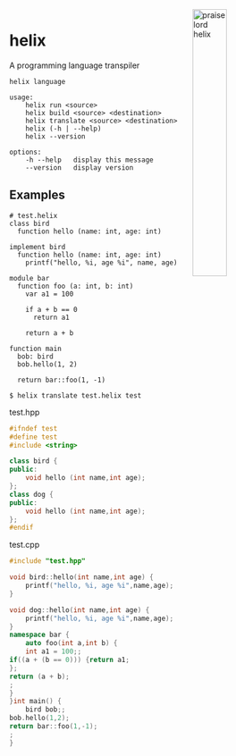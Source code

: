 <img align="right" width="35%" height="35%" alt="praise lord helix" src="http://assets.pokemon.com/assets/cms2/img/pokedex/full/139.png">

# helix
A programming language transpiler

```
helix language

usage:
    helix run <source>
    helix build <source> <destination>
    helix translate <source> <destination>
    helix (-h | --help)
    helix --version

options:
    -h --help   display this message
    --version   display version
```

## Examples

```helix
# test.helix
class bird
  function hello (name: int, age: int)

implement bird
  function hello (name: int, age: int)
    printf("hello, %i, age %i", name, age)

module bar
  function foo (a: int, b: int)
    var a1 = 100

    if a + b == 0
      return a1

    return a + b

function main
  bob: bird
  bob.hello(1, 2)

  return bar::foo(1, -1)

```

```
$ helix translate test.helix test
```

test.hpp
```cpp
#ifndef test
#define test
#include <string>

class bird {
public:
	void hello (int name,int age);
};
class dog {
public:
	void hello (int name,int age);
};
#endif
```

test.cpp
```cpp
#include "test.hpp"

void bird::hello(int name,int age) {
	printf("hello, %i, age %i",name,age);
}

void dog::hello(int name,int age) {
	printf("hello, %i, age %i",name,age);
}
namespace bar {
	auto foo(int a,int b) {
	int a1 = 100;;
if((a + (b == 0))) {return a1;
};
return (a + b);
;
}
}int main() {
	bird bob;;
bob.hello(1,2);
return bar::foo(1,-1);
;
}
```